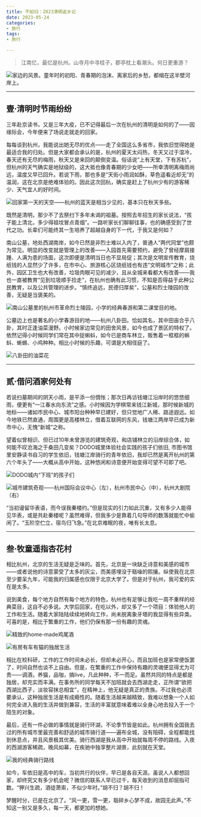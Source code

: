 ```yaml
---
title: 不如归：2023清明返乡记
date: 2023-05-24
categories:
- 旅行
tags:
- 旅行

---
```


> 江南忆，最忆是杭州。山寺月中寻桂子，郡亭枕上看潮头。何日更重游？
>


![家边的风景。童年时的初阳、青春期的泡沫、离家后的乡愁，都缩在这半壁河岸上。](https://raw.githubusercontent.com/DF-Master/yidapicbed/main/2023/202305/2023spring/2023spring00.jpg)

---

<!--more-->

## 壹·清明时节雨纷纷

三年赴京读书，又是三年大疫，已不记得最后一次在杭州的清明是如何的了——因缘际会，今年便来了场说走就走的回家。

每每谈到杭州，我能说出她无尽的优点——走了全国这么多省市，我依旧觉得她是最适合我的归处。但是大家都会承认的是，杭州的夏天太闷热，冬天又过于湿冷，春天还有无尽的梅雨，秋天又是来回的颠倒变温。俗话说“上有天堂，下有苏杭”，但杭州的天气确实是地狱级的，这大抵也像青春期的少女吧——所幸清明离梅雨尚远，温度又早已回升。若说下雨，那也多是“天街小雨润如酥，草色遥看近却无”的温润，这在北京是绝难体验的。因此这次回杭，确实是赶上了杭州少有的游客稀少、天气宜人的好时间。

![回家第一天的天空——杭州的蓝天是相当少见的，基本只在秋天多些。](https://raw.githubusercontent.com/DF-Master/yidapicbed/main/2023/202305/2023spring/2023spring01.jpg)



既然是清明，那少不了去祭扫下多年未谒的祖墓。按照去年招生的家长说法，“孩子能上清北，多少得祖坟冒点青烟”。一路听家长们聊聊往事，也的确感受到了世代之功。长辈们可能终其一生培养了超越自身的下一代，于我又是何如？

南山公墓，地处西湖南岸，如今已然是非烈士难以入内了，普通人“两代同堂”也颇为常见。明显的改变就是管理上的改善——入园首先需要预约，避免了曾经摩肩接踵、人满为患的场面，这次即便是清明当日也不显局促；其次是文明宣传教育，烧纸钱的人显然少了许多，在市中心、旅游核心区烧纸钱也有违“文明城市”之称；此外，园区卫生也大有改善，垃圾肉眼可见的减少，且从全城来看都大有改善——我也一直被教育“见到垃圾顺手捡走”，在杭州也确有此习惯，不知是否得益于此种公民教育，以及公共管理的进步。“慎终追远，民德归厚矣”，公墓和烈士陵园的改善，无疑是当褒美的。

![南山公墓里的杭州市革命烈士陵园，小学的经典春游和第二课堂目的地。](https://raw.githubusercontent.com/DF-Master/yidapicbed/main/2023/202305/2023spring/2023spring02.jpg)


公墓边上也是著名的小学春游目的地——杭州八卦田。恰如其名，其中田亩合乎八卦，其时正逢油菜漫野。小时候家边常见的田舍风景，如今也成了景区的特权了。依然记得小时候同学们常在其中捉蝌蚪，如今已是商车林立，贩售着一框框的蝌蚪、蜥蜴、小鸡种种。相比小时候的乐趣，可谓是大相径庭了。

![八卦田的油菜花](https://raw.githubusercontent.com/DF-Master/yidapicbed/main/2023/202305/2023spring/2023spring03.jpg)

---

## 贰·借问酒家何处有

若说扫墓期间的阴天小雨，是平添一份惆怅；那次日再访钱塘江沿岸时的悠悠细雨，便更有“一江春水向东流”之感。小时候因为学棋常来钱江新城，那时候新城的地标——诸如市民中心、城市阳台种种早已建好，但只觉地广人稀、路途遐远。如今地铁已然直通，周围更是高楼林立，借着互联网的东风，钱塘江两岸早已成为新市中心，无愧“新城”之称。

望着似曾相识、但已过10年未曾游览的建筑奇观，和店铺林立的沿岸综合体，如何能不叹沧海之于桑田几变矣？DODO城里体验社会实践的孩子们依旧, 市图书馆里安静读书自习的学生依旧，钱塘江岸骑行的青年依旧，我却已然是离开杭州的第六个年头了——大概从高中开始，这种悠闲和诗意便开始变得可望不可即了吧。

![DODO城内“下班”的孩子们](https://raw.githubusercontent.com/DF-Master/yidapicbed/main/2023/202305/2023spring/2023spring04.jpg)

![城市建筑奇观——杭州国际会议中心（左），杭州市民中心（中），杭州大剧院（右）](https://raw.githubusercontent.com/DF-Master/yidapicbed/main/2023/202305/2023spring/2023spring05.jpg)

“当初谩留华表语，而今误我秦楼约。”但是现实的引力如此沉重，又有多少人能得见华表，或是共赴秦楼呢？虽然难得，但我多少是靠着几句导师的数落就能忙中偷闲了。“玉阶空伫立，宿鸟归飞急。”在北京难眠的夜，唯有长太息。

---

## 叁·牧童遥指杏花村

相比杭州，北京的生活无疑是乏味的。首先，北京是一块缺乏诗意和美感的城市——或者说他的诗意蒙受了太多的灰尘，而美感埋没于聒噪的熙攘。纵使我在北京至少要呆九年，可能我的归属感也仅限于北京大学了。但是对于杭州，我可爱的实在是太多。

说到美食，每个地方自然有每个地方的特色，杭州也有足够让我吃一周不重样的经典菜目，这自不必多说。大学后回家，在吃以外，却又多了一个项目：体验他人的工作和生活。随着大家陆陆续续地转向工作，尚未脱离象牙塔的我显得有些异类。可喜的是，相比于繁重的工作，他们仍保有那一份有趣的灵魂。

![精致的home-made鸡尾酒](https://raw.githubusercontent.com/DF-Master/yidapicbed/main/2023/202305/2023spring/2023spring06.jpg)

![有房有车有猫的独居生活](https://raw.githubusercontent.com/DF-Master/yidapicbed/main/2023/202305/2023spring/2023spring07.jpg)

相比在校科研，工作的工作时间未必长，但却未必开心，而且加班也是家常便饭罢了，时间自然也谈不上自由。但是，在繁重的工作中保持有趣的灵魂便显得尤为可贵——调酒，养猫，品咖，搞live，凡此种种，不一而足。虽然共同的特点是都是独居，却充实而丰满。在事务所的同学每天不加班就会去西湖走走，正所谓“欲把西湖比西子，淡妆容抹总相宜”，在精神上，他无疑是真正的贵族。不过我也必须要承认，这种独居生活是有成瘾性的。随着生活越来越精致，我难以想象一个人如何完全进入我的生活并做到兼容，生活的丰富就意味着难以全身心地去投入于一个陌生的对象。

最后，还有一件必做的事情就是骑行环湖，不论季节皆是如此。杭州拥有全国我去过的所有城市里最完善和舒适的城市骑行道——遍布全城，没有阻碍，全程都能找到休息点，并且风景极其优美。骑行西湖是我从高中开始就每周不停的路线。入夜的西湖游客稀疏，晚风如幕，在疾驰中独享整片湖景，此刻就在天堂。

![我的经典骑行路线](https://raw.githubusercontent.com/DF-Master/yidapicbed/main/2023/202305/2023spring/2023spring08.jpg)

如今，车依旧是高中的车，当初共行的伙伴，早已是各自天涯。虽说人人都想回家，却终究又有多少机会呢？微信的联系人早已过千，每天收到的消息却屈指可数。“狎兴生疏，酒徒萧索，不似少年时。”胡不归？胡不归！

梦醒时分，已是在北京了。“风一更，雪一更，聒碎乡心梦不成，故园无此声。”不知这一别又是多久，每一天，都更加的想她。